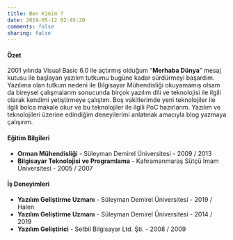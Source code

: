 ```yaml
---
title: Ben Kimim ?
date: 2019-05-12 02:45:20
comments: false
sharing: false
---
```


#### **Özet**

2001 yılında Visual Basic 6.0 ile açtırmış olduğum “**Merhaba Dünya**” mesaj kutusu ile başlayan yazılım tutkumu bugüne kadar sürdürmeyi başardım. Yazılıma olan tutkum nedeni ile Bilgisayar Mühendisliği okuyamamış olsam da bireysel çalışmalarım sonucunda birçok yazılım dili ve teknolojisi ile ilgili olarak kendimi yetiştirmeye çalıştım. Boş vakitlerimde yeni teknolojiler ile ilgili bolca makale okur ve bu teknolojiler ile ilgili PoC hazırlarım. Yazılım ve teknolojileri üzerine edindiğim deneyilerimi anlatmak amacıyla blog yazmaya çalışırım.

#### **Eğitim Bilgileri**

- **Orman Mühendisliği** - Süleyman Demirel Üniversitesi - 2009 / 2013
- **Bilgisayar Teknolojisi ve Programlama** - Kahramanmaraş Sütçü İmam Üniversitesi - 2005 / 2007

#### **İş Deneyimleri**

- **Yazılım Geliştirme Uzmanı** - Süleyman Demirel Üniversitesi - 2019 / Halen
- **Yazılım Geliştirme Uzmanı** - Süleyman Demirel Üniversitesi - 2014 / 2019
- **Yazılım Geliştirici** - Setbi̇l Bi̇lgi̇sayar Ltd. Şti̇. - 2008 / 2009